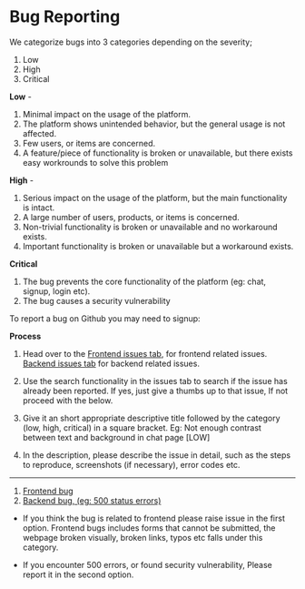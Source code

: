 # Bug Reporting

We categorize bugs into 3 categories depending on the severity;

1. Low
2. High
3. Critical

**Low** - 

1. Minimal impact on the usage of the platform.
2. The platform shows unintended behavior, but the general usage is not affected.
3. Few users, or items are concerned.
4. A feature/piece of functionality is broken or unavailable, but there exists easy workrounds to solve this problem

**High** -

1. Serious impact on the usage of the platform, but the main functionality is intact.
2. A large number of users, products, or items is concerned.
3. Non-trivial functionality is broken or unavailable and no workaround exists.
4. Important functionality is broken or unavailable but a workaround exists.

**Critical**
1. The bug prevents the core functionality of the platform (eg: chat, signup, login etc).
2. The bug causes a security vulnerability

To report a bug on Github you may need to signup:

**Process**

1. Head over to the [Frontend issues tab](https://github.com/PaulleDemon/), for frontend related issues. 
[Backend issues tab](https://github.com/PaulleDemon/) for backend related issues.

2. Use the search functionality in the issues tab to search if the issue has already been reported. If yes, just give a thumbs up to that issue, 
If not proceed with the below.

3. Give it an short appropriate descriptive title followed by the category (low, high, critical) in a square bracket. 
Eg: Not enough contrast between text and background in chat page [LOW]

4. In the description, please describe the issue in detail, such as the steps to reproduce, screenshots (if necessary), error codes etc.

----

1. [Frontend bug](https://github.com/PaulleDemon)
2. [Backend bug, (eg: 500 status errors)](https://github.com/PaulleDemon)

* If you think the bug is related to frontend please raise issue in the first option. Frontend bugs includes forms that cannot be submitted, the webpage broken visually, broken links, typos etc falls under this category.

* If you encounter 500 errors, or found security vulnerability, Please report it in the second option.
